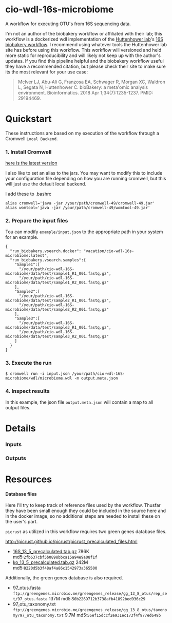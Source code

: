 # cio-wdl-16s-microbiome

A workflow for executing OTU's from 16S sequencing data.

I'm not an author of the biobakery workflow or affiliated with their lab; this workflow is a dockerized wdl implementation of the [Huttenhower lab](http://huttenhower.sph.harvard.edu
)'s [16S biobakery workflow](https://github.com/biobakery/biobakery/wiki/biobakery_workflows#3-16s-profiling). I recommend using whatever tools the Huttenhower lab site has before using this workflow.  This workflow will versioned and held more static for reproducibility and will likely not keep up with the author's updates. If you find this pipeline helpful and the biobakery workflow useful they have a recommended citation, but please check their site to make sure its the most relevant for your use case:

> McIver LJ, Abu-Ali G, Franzosa EA, Schwager R, Morgan XC, Waldron L, Segata N, Huttenhower C. bioBakery: a meta'omic analysis environment. Bioinformatics. 2018 Apr 1;34(7):1235-1237. PMID: 29194469.

# Quickstart

These instructions are based on my execution of the workflow through a Cromwell `Local Backend`.  

### 1. Install Cromwell 

[here is the latest version](https://github.com/broadinstitute/cromwell/releases/latest)

I also like to set an alias to the jars.  You may want to modify this to include your configuration file depending on how you are running cromwell, but this will just use the default local backend.

I add these to .bashrc

```
alias cromwell='java -jar /your/path/cromwell-49/cromwell-49.jar'
alias womtool='java -jar /your/path/cromwell-49/womtool-49.jar'
```

### 2. Prepare the input files 

Tou can modify `example/input.json` to the appropriate path in your system for an example.

```
{
  "run_biobakery.vsearch.docker": "vacation/cio-wdl-16s-microbiome:latest",
  "run_biobakery.vsearch.samples":{
    "Sample1":[
      "/your/path/cio-wdl-16S-microbiome/data/test/sample1_R1_001.fastq.gz",
      "/your/path/cio-wdl-16S-microbiome/data/test/sample1_R2_001.fastq.gz"
    ],
    "Sample2":[
      "/your/path/cio-wdl-16S-microbiome/data/test/sample2_R1_001.fastq.gz",
      "/your/path/cio-wdl-16S-microbiome/data/test/sample2_R2_001.fastq.gz"
    ],
    "Sample3":[
      "/your/path/cio-wdl-16S-microbiome/data/test/sample3_R1_001.fastq.gz",
      "/your/path/cio-wdl-16S-microbiome/data/test/sample3_R2_001.fastq.gz"
    ]
  }
}
```

### 3. Execute the run

`$ cromwell run -i input.json /your/path/cio-wdl-16S-microbiome/wdl/microbiome.wdl -m output.meta.json`

### 4. Inspect results

In this example, the json file `output.meta.json` will contain a map to all output files.

# Details

### Inputs

### Outputs

# Resources

#### Database files

Here I'll try to keep track of reference files used by the workflow.  Thusfar they have been small enough they could be included in the source here and in the docker image, so no additional steps are needed to install these on the user's part.

`picrust` as utilized in this workflow requires two green genes database files.

http://picrust.github.io/picrust/picrust_precalculated_files.html

* [16S_13_5_precalculated.tab.gz](http://kronos.pharmacology.dal.ca/public_files/picrust/picrust_precalculated_v1.1.4/13_5/16S_13_5_precalculated.tab.gz) 786K md5:`2fb637cbf5b0898bbca15a94e9a08f1f`
* [ko_13_5_precalculated.tab.gz](http://kronos.pharmacology.dal.ca/public_files/picrust/picrust_precalculated_v1.1.4/13_5/ko_13_5_precalculated.tab.gz) 242M md5:`8220d5b3f48af4a86c1542973a365500`

Additionally, the green genes database is also required.

* 97_otus.fasta `ftp://greengenes.microbio.me/greengenes_release/gg_13_8_otus/rep_set/97_otus.fasta` 137M md5:`50b2269712b3738afb41892bed936c29`
* 97_otu_taxonomy.txt `ftp://greengenes.microbio.me/greengenes_release/gg_13_8_otus/taxonomy/97_otu_taxonomy.txt` 9.7M md5:`56ef15dccf2e931ec173f4f977ed649b`
